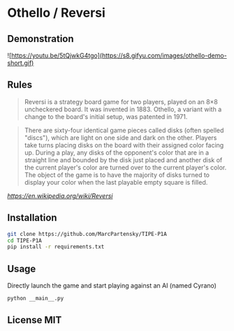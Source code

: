 # Othello / Reversi

## Demonstration

![https://youtu.be/5tQjwkG4tgo](https://s8.gifyu.com/images/othello-demo-short.gif)

## Rules
> Reversi is a strategy board game for two players, played on an 8×8 uncheckered board. It was invented in 1883. Othello, a variant with a change to the board's initial setup, was patented in 1971.

> There are sixty-four identical game pieces called disks (often spelled "discs"), which are light on one side and dark on the other. Players take turns placing disks on the board with their assigned color facing up. During a play, any disks of the opponent's color that are in a straight line and bounded by the disk just placed and another disk of the current player's color are turned over to the current player's color. The object of the game is to have the majority of disks turned to display your color when the last playable empty square is filled.

<cite> https://en.wikipedia.org/wiki/Reversi </cite>

## Installation
```bash
git clone https://github.com/MarcPartensky/TIPE-P1A
cd TIPE-P1A
pip install -r requirements.txt
```

## Usage
Directly launch the game and start playing against an AI (named Cyrano)
```bash
python __main__.py
```

## License MIT
